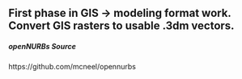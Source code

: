 <h2>First phase in GIS -> modeling format work. Convert GIS rasters to usable .3dm vectors.</h2>

<h5>openNURBs Source</h5>
https://github.com/mcneel/opennurbs
